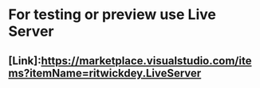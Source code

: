 # For testing or preview use Live Server

## [Link]:<https://marketplace.visualstudio.com/items?itemName=ritwickdey.LiveServer>
